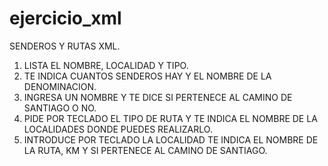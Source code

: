 ﻿# ejercicio_xml

SENDEROS Y RUTAS XML.


1. LISTA EL NOMBRE, LOCALIDAD Y TIPO. 
2. TE INDICA CUANTOS SENDEROS HAY Y EL NOMBRE DE LA DENOMINACION.
3. INGRESA UN NOMBRE Y TE DICE SI PERTENECE AL CAMINO DE SANTIAGO O NO.
4. PIDE POR TECLADO EL TIPO DE RUTA Y TE INDICA EL NOMBRE DE LA LOCALIDADES DONDE PUEDES REALIZARLO.
5. INTRODUCE POR TECLADO LA LOCALIDAD  TE INDICA EL NOMBRE DE LA RUTA, KM Y SI PERTENECE AL CAMINO DE SANTIAGO.
